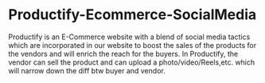 # Productify-Ecommerce-SocialMedia
Productify is an E-Commerce website with a blend of social media tactics which are incorporated in our website to boost the sales of the products for the vendors and will enrich the reach for the buyers. In Productify, the vendor can sell the product and can upload a photo/video/Reels,etc. which will narrow down the diff btw buyer and vendor.
